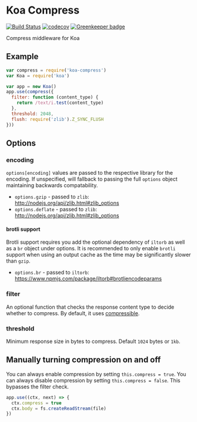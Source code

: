 # Koa Compress

[![Build Status](https://travis-ci.org/koajs/compress.svg?branch=master)](https://travis-ci.org/koajs/compress)
[![codecov](https://codecov.io/gh/koajs/compress/branch/master/graph/badge.svg)](https://codecov.io/gh/koajs/compress)
[![Greenkeeper badge](https://badges.greenkeeper.io/koajs/compress.svg)](https://greenkeeper.io/)

Compress middleware for Koa

## Example

```js
var compress = require('koa-compress')
var Koa = require('koa')

var app = new Koa()
app.use(compress({
  filter: function (content_type) {
  	return /text/i.test(content_type)
  },
  threshold: 2048,
  flush: require('zlib').Z_SYNC_FLUSH
}))
```

## Options

### encoding

`options[encoding]` values are passed to the respective library for the encoding.  If unspecified, will fallback to passing the full `options` object maintaining backwards compatability.

- `options.gzip` - passed to `zlib`: http://nodejs.org/api/zlib.html#zlib_options
- `options.deflate` - passed to `zlib`: http://nodejs.org/api/zlib.html#zlib_options

#### brotli support

Brotli support requires you add the optional dependency of `iltorb` as well as a `br` object under options.  It is recommended to only enable `brotli` support when using an output cache as the time may be significantly slower than `gzip`.

- `options.br` - passed to `iltorb`: https://www.npmjs.com/package/iltorb#brotliencodeparams

### filter

An optional function that checks the response content type to decide whether to compress.
By default, it uses [compressible](https://github.com/expressjs/compressible).

### threshold

Minimum response size in bytes to compress.
Default `1024` bytes or `1kb`.

## Manually turning compression on and off

You can always enable compression by setting `this.compress = true`.
You can always disable compression by setting `this.compress = false`.
This bypasses the filter check.

```js
app.use((ctx, next) => {
  ctx.compress = true
  ctx.body = fs.createReadStream(file)
})
```
